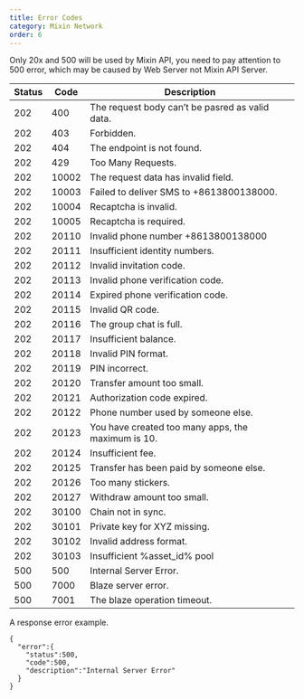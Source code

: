 ```yaml
---
title: Error Codes
category: Mixin Network
order: 6
---
```


Only 20x and 500 will be used by Mixin API, you need to pay attention to 500 error, which may be caused by Web Server not Mixin API Server.

| Status | Code | Description |
| --- | --- | --- |
| 202 | 400 | The request body can’t be pasred as valid data. |
| 202 | 403 | Forbidden. |
| 202 | 404 | The endpoint is not found. |
| 202 | 429 | Too Many Requests. |
| 202 | 10002 | The request data has invalid field. |
| 202 | 10003 | Failed to deliver SMS to +8613800138000. |
| 202 | 10004 | Recaptcha is invalid. |
| 202 | 10005 | Recaptcha is required. |
| 202 | 20110 | Invalid phone number +8613800138000|
| 202 | 20111 | Insufficient identity numbers. | 
| 202 | 20112 | Invalid invitation code. |
| 202 | 20113 | Invalid phone verification code. |
| 202 | 20114 | Expired phone verification code. |
| 202 | 20115 | Invalid QR code. |
| 202 | 20116 | The group chat is full. |
| 202 | 20117 | Insufficient balance. |
| 202 | 20118 | Invalid PIN format. |
| 202 | 20119 | PIN incorrect. |
| 202 | 20120 | Transfer amount too small. |
| 202 | 20121 | Authorization code expired. |
| 202 | 20122 | Phone number used by someone else. |
| 202 | 20123 | You have created too many apps, the maximum is 10. |
| 202 | 20124 | Insufficient fee. |
| 202 | 20125 | Transfer has been paid by someone else. |
| 202 | 20126 | Too many stickers. |
| 202 | 20127 | Withdraw amount too small. |
| 202 | 30100 | Chain not in sync. |
| 202 | 30101 | Private key for XYZ missing. |
| 202 | 30102 | Invalid address format. |
| 202 | 30103 | Insufficient %asset_id% pool |
| 500 | 500 | Internal Server Error. |
| 500 | 7000 | Blaze server error. |
| 500 | 7001 | The blaze operation timeout. |

A response error example.

```
{  
  "error":{
    "status":500,
    "code":500,
    "description":"Internal Server Error"
  }
}
```
